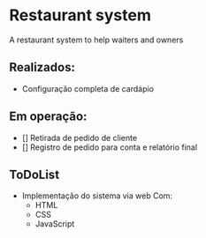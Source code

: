 # Restaurant system
 A restaurant system to help waiters and owners


## Realizados:
* Configuração completa de cardápio

## Em operação:
- [] Retirada de pedido de cliente
- [] Registro de pedido para conta e relatório final

## ToDoList
* Implementação do sistema via web
	Com:
	* HTML
	* CSS
	* JavaScript